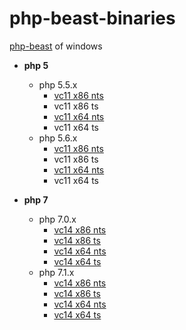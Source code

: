 # php-beast-binaries

[php-beast](https://github.com/liexusong/php-beast) of windows 

- **php 5**
  - php 5.5.x
    - [vc11 x86 nts](https://github.com/imaben/php-beast-binaries/raw/master/php55/php_beast_x86_nts.dll)
    - vc11 x86 ts
    - [vc11 x64 nts](https://github.com/imaben/php-beast-binaries/raw/master/php55/php_beast_x64_nts.dll)
    - vc11 x64 ts
  - php 5.6.x
    - [vc11 x86 nts](https://github.com/imaben/php-beast-binaries/raw/master/php56/php_beast_x86_nts.dll)
    - vc11 x86 ts
    - [vc11 x64 nts](https://github.com/imaben/php-beast-binaries/raw/master/php56/php_beast_x64_nts.dll)
    - vc11 x64 ts
  
- **php 7**
  - php 7.0.x
    - [vc14 x86 nts](https://github.com/imaben/php-beast-binaries/raw/master/php70/php_beast_x86_nts.dll)
    - [vc14 x86 ts](https://github.com/imaben/php-beast-binaries/raw/master/php70/php_beast_x86_ts.dll)
    - [vc14 x64 nts](https://github.com/imaben/php-beast-binaries/raw/master/php70/php_beast_x64_nts.dll)
    - [vc14 x64 ts](https://github.com/imaben/php-beast-binaries/raw/master/php70/php_beast_x64_ts.dll)
  - php 7.1.x
    - [vc14 x86 nts](https://github.com/imaben/php-beast-binaries/raw/master/php71/php_beast_x86_nts.dll)
    - [vc14 x86 ts](https://github.com/imaben/php-beast-binaries/raw/master/php71/php_beast_x86_ts.dll)
    - [vc14 x64 nts](https://github.com/imaben/php-beast-binaries/raw/master/php71/php_beast_x64_nts.dll)
    - [vc14 x64 ts](https://github.com/imaben/php-beast-binaries/raw/master/php71/php_beast_x64_ts.dll)
